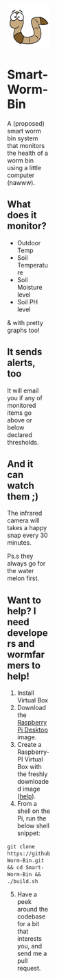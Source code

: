 <p align="center">
  <div  style="width: 100px; height: 100px; ">
    <img src="https://github.com/danielneil/Smart-Worm-Bin/blob/main/images/worm.jpg?raw=true"
  </div>
</p>


# Smart-Worm-Bin

A (proposed) smart worm bin system that monitors the health of a worm bin using a little computer (nawww).

## What does it monitor? 

* Outdoor Temp
* Soil Temperature 
* Soil Moisture level
* Soil PH level 

& with pretty graphs too!

## It sends alerts, too 

It will email you if any of monitored items go above or below declared thresholds. 

## And it can watch them ;)

The infrared camera will takes a happy snap every 30 minutes. 

Ps.s they always go for the water melon first. 

## Want to help? I need developers and wormfarmers to help!  

1. Install Virtual Box 
2. Download the [Raspberry Pi Desktop](https://www.raspberrypi.org/software/raspberry-pi-desktop/) image.
3. Create a Raspberry-PI Virtual Box with the freshly downloaded image ([help](https://roboticsbackend.com/install-raspbian-desktop-on-a-virtual-machine-virtualbox/)).
4. From a shell on the Pi, run the below shell snippet:
``` 
git clone https://github.com/danielneil/Smart-Worm-Bin.git && cd Smart-Worm-Bin && ./build.sh
```
5. Have a peek around the codebase for a bit that interests you, and send me a pull request. 
